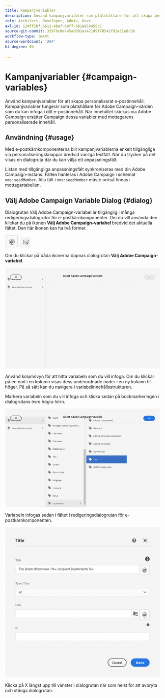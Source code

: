 ```yaml
---
title: Kampanjvariabler
description: Använd kampanjvariabler som platshållare för att skapa personaliserat e-postinnehåll.
role: Architect, Developer, Admin, User
exl-id: 124ff5bf-6612-4baf-b0ff-6b1a95b455c1
source-git-commit: 33976c0e745ad091a142109f70541f01a31edc5b
workflow-type: tm+mt
source-wordcount: '294'
ht-degree: 0%

---
```



# Kampanjvariabler {#campaign-variables}

Använd kampanjvariabler för att skapa personaliserat e-postinnehåll. Kampanjvariabler fungerar som platshållare för Adobe Campaign-värden som du kan infoga i ditt e-postinnehåll. När innehållet skickas via Adobe Campaign ersätter Campaign dessa variabler med mottagarens personaliserade innehåll.

## Användning {#usage}

Med e-postkärnkomponenterna blir kampanjvariablerna enkelt tillgängliga via personaliseringsknappar bredvid vanliga textfält. När du trycker på det visas en dialogruta där du kan välja ett anpassningsfält.

Listan med tillgängliga anpassningsfält synkroniseras med din Adobe Campaign-instans. Fälten hanteras i Adobe Campaign i schemat `nms:seedMember`. Alla fält i `nms:seedMember` måste också finnas i mottagartabellen.

## Välj Adobe Campaign Variable Dialog {#dialog}

Dialogrutan Välj Adobe Campaign-variabel är tillgänglig i många redigeringsdialogrutor för e-postkärnkomponenter. Om du vill använda den klickar du på ikonen **Välj Adobe Campaign-variabel** bredvid det aktuella fältet. Den här ikonen kan ha två former.

![Adobe Campaign-knapp](/help/email/assets/campaign-button.png)
![Välj Adobe Campaign-variabelikon ](/help/email/assets/select-adobe-campaign-variable-icon.png)

Om du klickar på båda ikonerna öppnas dialogrutan **Välj Adobe Campaign-variabel**.

![Dialogrutan Välj Adobe Campaign-variabel](assets/select-campaign-variable-dialog.png)

Använd kolumnvyn för att hitta variabeln som du vill infoga. Om du klickar på en nod i en kolumn visas dess underordnade noder i en ny kolumn till höger. På så sätt kan du navigera i variabelinnehållsstrukturen.

Markera variabeln som du vill infoga och klicka sedan på bockmarkeringen i dialogrutans övre högra hörn.

![Adobe Campaign-variabel vald](assets/select-campaign-variable-dialog-selected.png)

Variabeln infogas sedan i fältet i redigeringsdialogrutan för e-postkärnkomponenten.

![Kampanjvariabel infogad i redigeringsdialogrutan](assets/campaign-variable.png)

Klicka på X längst upp till vänster i dialogrutan när som helst för att avbryta och stänga dialogrutan.
